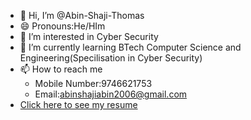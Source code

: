 - 👋 Hi, I’m @Abin-Shaji-Thomas
- 😄 Pronouns:He/HIm
- 👀 I’m interested in Cyber Security
- 🌱 I’m currently learning BTech Computer Science and Engineering(Specilisation in Cyber Security)
- 📫 How to reach me
  - Mobile Number:9746621753
  - Email:abinshajiabin2006@gmail.com
- [Click here to see my resume](https://github.com/Abin-Shaji-Thomas/Abin-Shaji-Thomas/blob/main/URK24CS6007_ABIN%20SHAJI%20THOMAS.pdf)


<!---
Abin-Shaji-Thomas/Abin-Shaji-Thomas is a ✨ special ✨ repository because its `README.md` (this file) appears on your GitHub profile.
You can click the Preview link to take a look at your changes.
--->
